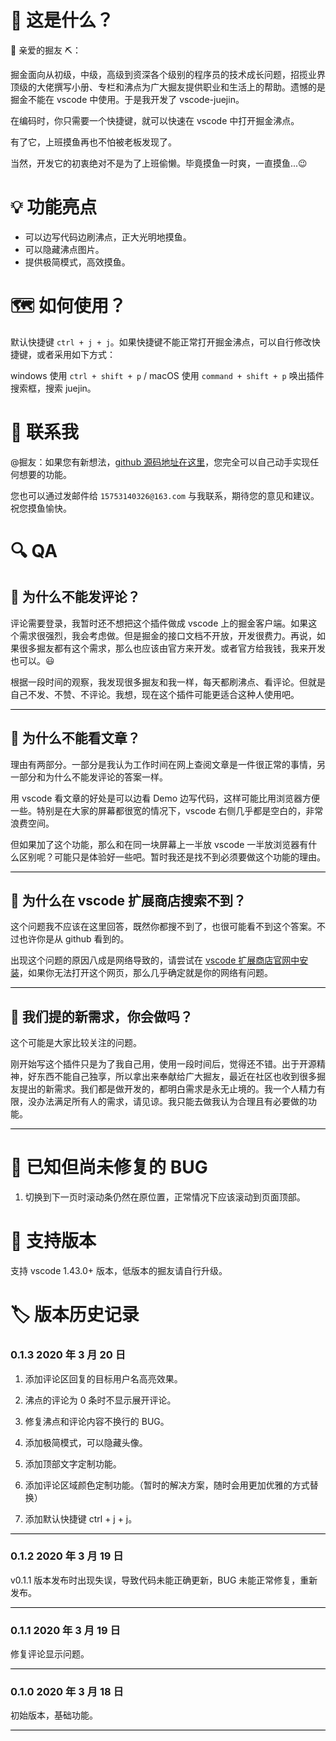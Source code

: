 # 📜 这是什么？

🎉 亲爱的掘友 ⛏️：

掘金面向从初级，中级，高级到资深各个级别的程序员的技术成长问题，招揽业界顶级的大佬撰写小册、专栏和沸点为广大掘友提供职业和生活上的帮助。遗憾的是掘金不能在 vscode 中使用。于是我开发了 vscode-juejin。

在编码时，你只需要一个快捷键，就可以快速在 vscode 中打开掘金沸点。

有了它，上班摸鱼再也不怕被老板发现了。

当然，开发它的初衷绝对不是为了上班偷懒。毕竟摸鱼一时爽，一直摸鱼...😉

# 💡 功能亮点

- 可以边写代码边刷沸点，正大光明地摸鱼。
- 可以隐藏沸点图片。
- 提供极简模式，高效摸鱼。

# 🗺️ 如何使用？

默认快捷键 `ctrl + j + j`。如果快捷键不能正常打开掘金沸点，可以自行修改快捷键，或者采用如下方式：

windows 使用 `ctrl + shift + p` / macOS 使用 `command + shift + p` 唤出插件搜索框，搜索 juejin。

# 📠 联系我

@掘友：如果您有新想法，[github 源码地址在这里](https://github.com/luzhenqian/vscode-juejin)，您完全可以自己动手实现任何想要的功能。

您也可以通过发邮件给 `15753140326@163.com` 与我联系，期待您的意见和建议。祝您摸鱼愉快。

<!-- ![example](./src/dist/images/juejin.gif) -->

# 🔍 QA

## 🧐 为什么不能发评论？

评论需要登录，我暂时还不想把这个插件做成 vscode 上的掘金客户端。如果这个需求很强烈，我会考虑做。但是掘金的接口文档不开放，开发很费力。再说，如果很多掘友都有这个需求，那么也应该由官方来开发。或者官方给我钱，我来开发也可以。😃

根据一段时间的观察，我发现很多掘友和我一样，每天都刷沸点、看评论。但就是自己不发、不赞、不评论。我想，现在这个插件可能更适合这种人使用吧。

<div style="border-bottom: 1px solid black; margin: 1em 0;"></div>

## 🧐 为什么不能看文章？

理由有两部分。一部分是我认为工作时间在网上查阅文章是一件很正常的事情，另一部分和为什么不能发评论的答案一样。

用 vscode 看文章的好处是可以边看 Demo 边写代码，这样可能比用浏览器方便一些。特别是在大家的屏幕都很宽的情况下，vscode 右侧几乎都是空白的，非常浪费空间。

但如果加了这个功能，那么和在同一块屏幕上一半放 vscode 一半放浏览器有什么区别呢？可能只是体验好一些吧。暂时我还是找不到必须要做这个功能的理由。

<div style="border-bottom: 1px solid black; margin: 1em 0;"></div>

## 🧐 为什么在 vscode 扩展商店搜索不到？

这个问题我不应该在这里回答，既然你都搜不到了，也很可能看不到这个答案。不过也许你是从 github 看到的。

出现这个问题的原因八成是网络导致的，请尝试在 [vscode 扩展商店官网中安装](https://marketplace.visualstudio.com/items?itemName=luzhenqian.juejin)，如果你无法打开这个网页，那么几乎确定就是你的网络有问题。

<div style="border-bottom: 1px solid black; margin: 1em 0;"></div>

## 🧐 我们提的新需求，你会做吗？

这个可能是大家比较关注的问题。

刚开始写这个插件只是为了我自己用，使用一段时间后，觉得还不错。出于开源精神，好东西不能自己独享，所以拿出来奉献给广大掘友，最近在社区也收到很多掘友提出的新需求。我们都是做开发的，都明白需求是永无止境的。我一个人精力有限，没办法满足所有人的需求，请见谅。我只能去做我认为合理且有必要做的功能。

<div style="border-bottom: 1px solid black; margin: 1em 0;"></div>

# 🐛 已知但尚未修复的 BUG

1. 切换到下一页时滚动条仍然在原位置，正常情况下应该滚动到页面顶部。

<!-- ## 待修复 BUG -->

<!-- TODO: 2. 各个区域颜色可配置 -->
<!-- TODO: 3. 评论区图片不显示 -->
<!-- TODO: 5. *美化操作区 -->
<!-- TODO: 6. 切换下一页后滚动条没有回到顶部 -->
<!-- TODO: 9. 在下方消息栏或右上角设置快速打开/关闭按钮 -->
<!-- TODO: 10. 当为第1页和最后1页时，按钮禁用 -->
<!-- TODO: 11. 可配置最大页数 -->

# 🌌 支持版本

支持 vscode 1.43.0+ 版本，低版本的掘友请自行升级。

# 🏷️ 版本历史记录

### 0.1.3 2020 年 3 月 20 日

1. 添加评论区回复的目标用户名高亮效果。

2. 沸点的评论为 0 条时不显示展开评论。

3. 修复沸点和评论内容不换行的 BUG。

4. 添加极简模式，可以隐藏头像。

5. 添加顶部文字定制功能。

6. 添加评论区域颜色定制功能。（暂时的解决方案，随时会用更加优雅的方式替换）

7. 添加默认快捷键 ctrl + j + j。

<div style="border-bottom: 1px solid black; margin: 1em 0;"></div>

### 0.1.2 2020 年 3 月 19 日

v0.1.1 版本发布时出现失误，导致代码未能正确更新，BUG 未能正常修复，重新发布。

<div style="border-bottom: 1px solid black; margin: 1em 0;"></div>

### 0.1.1 2020 年 3 月 19 日

修复评论显示问题。

<div style="border-bottom: 1px solid black; margin: 1em 0;"></div>

### 0.1.0 2020 年 3 月 18 日

初始版本，基础功能。

<div style="border-bottom: 1px solid black; margin: 1em 0;"></div>
